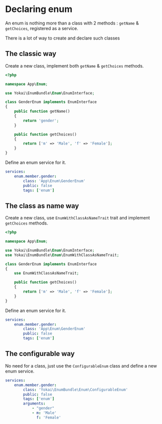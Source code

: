 Declaring enum
==============

An enum is nothing more than a class with 2 methods : `getName` & `getChoices`, registered as a service.

There is a lot of way to create and declare such classes


The classic way
-----

Create a new class, implement both `getName` & `getChoices` methods.

```php
<?php

namespace App\Enum;

use Yokai\EnumBundle\Enum\EnumInterface;

class GenderEnum implements EnumInterface
{
    public function getName()
    {
        return 'gender';
    }

    public function getChoices()
    {
        return ['m' => 'Male', 'f' => 'Female'];
    }
}
```

Define an enum service for it.

``` yaml
services:
    enum.member.gender:
        class: 'App\Enum\GenderEnum'
        public: false
        tags: ['enum']
```


The class as name way
-----

Create a new class, use `EnumWithClassAsNameTrait` trait and implement `getChoices` methods.

```php
<?php

namespace App\Enum;

use Yokai\EnumBundle\Enum\EnumInterface;
use Yokai\EnumBundle\Enum\EnumWithClassAsNameTrait;

class GenderEnum implements EnumInterface
{
    use EnumWithClassAsNameTrait;

    public function getChoices()
    {
        return ['m' => 'Male', 'f' => 'Female'];
    }
}
```

Define an enum service for it.

``` yaml
services:
    enum.member.gender:
        class: 'App\Enum\GenderEnum'
        public: false
        tags: ['enum']
```


The configurable way
-----

No need for a class, just use the `ConfigurableEnum` class and define a new enum service.

``` yaml
services:
    enum.member.gender:
        class: 'Yokai\EnumBundle\Enum\ConfigurableEnum'
        public: false
        tags: ['enum']
        arguments:
            - "gender"
            - m: 'Male'
              f: 'Female'
```

